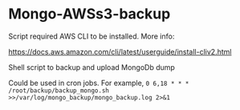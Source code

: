 # Mongo-AWSs3-backup
Script required AWS CLI to be installed. More info:

https://docs.aws.amazon.com/cli/latest/userguide/install-cliv2.html

Shell script to backup and upload MongoDb dump

Could be used in cron jobs. For example, <code>0 6,18 * * * /root/backup/backup_mongo.sh >>/var/log/mongo_backup/mongo_backup.log 2>&1</code>
